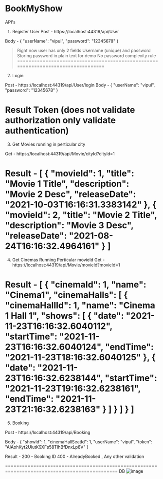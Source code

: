 # BookMyShow


API's

1. Register User
Post - https://localhost:44319/api/User

Body - {
		  "userName": "vipul",
		  "password": "12345678"
	   }
	
> Right now user has only 2 fields Username (unique) and password 
> Storing password in plain text for demo 
> No password complexity rule
=================================================================================
2. Login

Post - https://localhost:44319/api/User/login
Body - {
		  "userName": "vipul",
		  "password": "12345678"
	   }

Result Token  (does not validate authorization only validate authentication)
=====================================================================================
3. Get Movies running in perticular city

Get - https://localhost:44319/api/Movie/cityId?cityId=1

Result - [
		  {
			"movieId": 1,
			"title": "Movie 1 Title",
			"description": "Movie 2 Desc",
			"releaseDate": "2021-10-03T16:16:31.3383142"
		  },
		  {
			"movieId": 2,
			"title": "Movie 2 Title",
			"description": "Movie 3 Desc",
			"releaseDate": "2021-08-24T16:16:32.4964161"
		  }
		]
=======================================================================================

4. Get Cinemas Running Perticular movieId
Get - https://localhost:44319/api/Movie/movieId?movieId=1

Result - [
  {
    "cinemaId": 1,
    "name": "Cinema1",
    "cinemaHalls": [
      {
        "cinemaHallId": 1,
        "name": "Cinema 1 Hall 1",
        "shows": [
          {
            "date": "2021-11-23T16:16:32.6040112",
            "startTime": "2021-11-23T16:16:32.6040124",
            "endTime": "2021-11-23T18:16:32.6040125"
          },
          {
            "date": "2021-11-23T16:16:32.6238144",
            "startTime": "2021-11-23T19:16:32.6238161",
            "endTime": "2021-11-23T21:16:32.6238163"
          }
        ]
      }
    ]
  }
]
==========================================================================================
5. Booking

Post - https://localhost:44319/api/Booking

Body - {
  "showId": 1,
  "cinemaHallSeatId": 1,
  "userName": "vipul",
  "token": "AlAohKyt2UiutK9XFs58TIhBfDnxLp8V"
}

Result - 
200 - Booking ID
400 - AlreadyBooked , Any other validation


==============================================================================================
DB
![image](https://user-images.githubusercontent.com/25218865/142856501-05a60c2c-dec9-4e4e-8176-619c84629df6.png)
